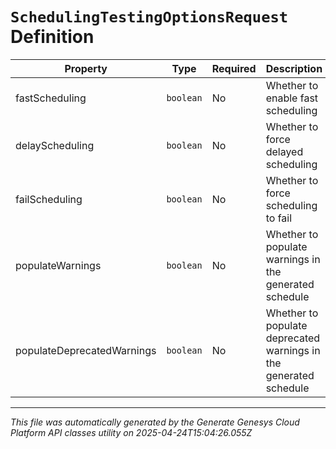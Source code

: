 # `SchedulingTestingOptionsRequest` Definition

| Property | Type | Required | Description |
|----------|------|----------|-------------|
| fastScheduling | `boolean` | No | Whether to enable fast scheduling |
| delayScheduling | `boolean` | No | Whether to force delayed scheduling |
| failScheduling | `boolean` | No | Whether to force scheduling to fail |
| populateWarnings | `boolean` | No | Whether to populate warnings in the generated schedule |
| populateDeprecatedWarnings | `boolean` | No | Whether to populate deprecated warnings in the generated schedule |

---

*This file was automatically generated by the Generate Genesys Cloud Platform API classes utility on 2025-04-24T15:04:26.055Z*